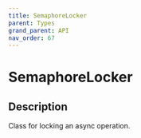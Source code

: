 ```yaml
---
title: SemaphoreLocker
parent: Types
grand_parent: API
nav_order: 67
---
```

# SemaphoreLocker
## Description
Class for locking an async operation.
